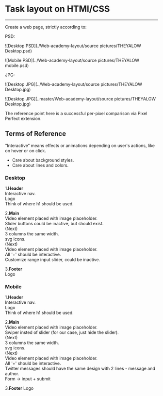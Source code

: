 # Task layout on HTMl/CSS
____
Create a web page, strictly according to:

PSD:

![Desktop PSD](./Web-academy-layout/source pictures/THEYALOW Desktop.psd)

![Mobile PSD](../Web-academy-layout/source pictures/THEYALOW mobile.psd)

JPG:

![Desktop JPG](../Web-academy-layout/source pictures/THEYALOW Desktop.jpg)

![Desktop JPG](..master/Web-academy-layout/source pictures/THEYALOW Desktop.jpg)

The reference point here is a successful per-pixel comparison via Pixel Perfect extension.
## Terms of Reference

“Interactive“ means effects or animations depending on user's actions, like on hover or on click.

* Care about background styles.
* Care about lines and colors.

### Desktop

 1.__Header__<br>
	Interactive nav.<br>
	Logo<br>
	Think of where h1 should be used.<br>

 2.__Main__<br>
	Video element placed with image placeholder.<br>
	Slider buttons could be inactive, but should exist.<br>
	(Next)<br>
	3 columns the same width.<br>
	svg icons.<br>
	(Next)<br>
	Video element placed with image placeholder.<br>
	All '+' should be interactive.<br>
	Customize range input slider, could be inactive.<br>

 3.__Footer__<br>
	Logo

### Mobile

1.__Header__<br>
	Interactive nav.<br>
	Logo<br>
	Think of where h1 should be used.<br>

2.__Main__<br>
	Video element placed with image placeholder.<br>
	Swiper insted of slider (for our case, just hide the slider).<br>
	(Next)<br>
	3 columns the same width.<br>
	svg icons.<br>
	(Next)<br>
	Video element placed with image placeholder.<br>
	All '+' should be interactive.<br>
	Twitter messages should have the same design with 2 lines - message and author.<br>
	Form -> input + submit<br>

3.__Footer__
	Logo
